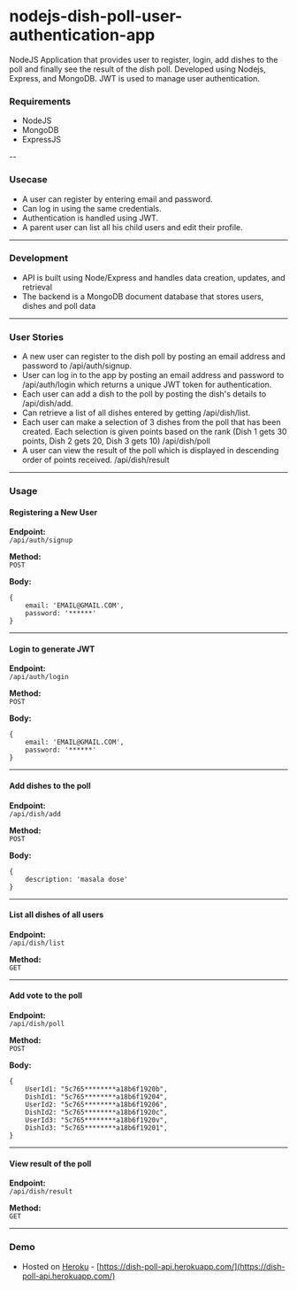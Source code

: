 # nodejs-dish-poll-user-authentication-app

NodeJS Application that provides user to register, login, add dishes to the poll and finally see the result of the dish poll.  Developed using Nodejs, Express, and MongoDB. JWT is used to manage user authentication.

### Requirements
  - NodeJS
  - MongoDB
  - ExpressJS

--

### Usecase 
  - A user can register by entering email and password. 
  - Can log in using the same credentials.
  - Authentication is handled using JWT. 
  - A parent user can list all his child users and edit their profile. 

---
### Development
   - API is built using Node/Express and handles data creation, updates, and retrieval
   - The backend is a MongoDB document database that stores users, dishes and poll data

---
### User Stories
   - A new user can register to the dish poll by posting an email address and password to /api/auth/signup.
   - User can log in to the app by posting an email address and password to /api/auth/login which returns a unique JWT token for authentication.
   - Each user can add a dish to the poll by posting the dish's details to /api/dish/add.
   - Can retrieve a list of all dishes entered by getting /api/dish/list.
   - Each user can make a selection of 3 dishes from the poll that has been created. Each selection is given points based on the rank (Dish 1 gets 30 points, Dish 2 gets 20, Dish 3 gets 10) /api/dish/poll
   - A user can view the result of the poll which is displayed in descending order of points received. /api/dish/result

---
### Usage

#### Registering a New User
**Endpoint:**  
```/api/auth/signup```

**Method:**  
```POST```

**Body:**
```
{
    email: 'EMAIL@GMAIL.COM',
    password: '******'
}
```
---
#### Login to generate JWT
**Endpoint:**  
```/api/auth/login```

**Method:**  
```POST```

**Body:**
```
{
    email: 'EMAIL@GMAIL.COM',
    password: '******'
}
```
---
#### Add dishes to the poll
**Endpoint:**  
```/api/dish/add```

**Method:**  
```POST```

**Body:**
```
{
    description: 'masala dose'
}
```
---
#### List all dishes of all users
**Endpoint:**  
```/api/dish/list```

**Method:**  
```GET```

---
#### Add vote to the poll
**Endpoint:**  
```/api/dish/poll```

**Method:**  
```POST```

**Body:**
```
{
	UserId1: "5c765********a18b6f1920b",
	DishId1: "5c765********a18b6f19204",
  	UserId2: "5c765********a18b6f19206",
	DishId2: "5c765********a18b6f1920c",
  	UserId3: "5c765********a18b6f1920v",
	DishId3: "5c765********a18b6f19201",
}
```
---
#### View result of the poll
**Endpoint:**  
```/api/dish/result```

**Method:**  
```GET```

---

### Demo
  - Hosted on [Heroku](https://dashboard.heroku.com) - [https://dish-poll-api.herokuapp.com/](https://dish-poll-api.herokuapp.com/)

